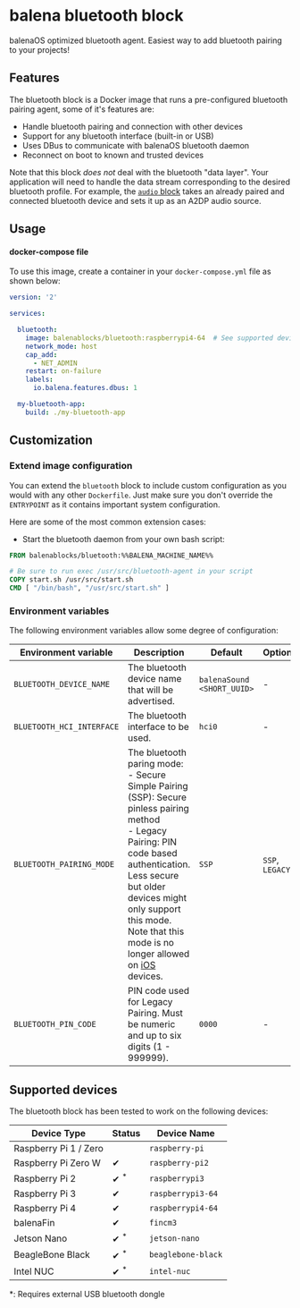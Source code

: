 # balena bluetooth block

balenaOS optimized bluetooth agent. Easiest way to add bluetooth pairing to your projects!

## Features

The bluetooth block is a Docker image that runs a pre-configured bluetooth pairing agent, some of it's features are:

- Handle bluetooth pairing and connection with other devices
- Support for any bluetooth interface (built-in or USB)
- Uses DBus to communicate with balenaOS bluetooth daemon
- Reconnect on boot to known and trusted devices

Note that this block *does not* deal with the bluetooth "data layer". Your application will need to handle the data stream corresponding to the desired bluetooth profile. For example, the [`audio` block](https://github.com/balenablocks/audio) takes an already paired and connected bluetooth device and sets it up as an A2DP audio source.

## Usage

#### docker-compose file
To use this image, create a container in your `docker-compose.yml` file as shown below:

```yaml
version: '2'

services:

  bluetooth:
    image: balenablocks/bluetooth:raspberrypi4-64  # See supported devices for other archs
    network_mode: host
    cap_add:
      - NET_ADMIN
    restart: on-failure
    labels:
      io.balena.features.dbus: 1

  my-bluetooth-app:
    build: ./my-bluetooth-app
```


## Customization
### Extend image configuration

You can extend the `bluetooth` block to include custom configuration as you would with any other `Dockerfile`. Just make sure you don't override the `ENTRYPOINT` as it contains important system configuration.

Here are some of the most common extension cases: 

- Start the bluetooth daemon from your own bash script:

```Dockerfile
FROM balenablocks/bluetooth:%%BALENA_MACHINE_NAME%%

# Be sure to run exec /usr/src/bluetooth-agent in your script
COPY start.sh /usr/src/start.sh
CMD [ "/bin/bash", "/usr/src/start.sh" ]
```

### Environment variables

The following environment variables allow some degree of configuration:

| Environment variable | Description | Default | Options | 
| --- | --- | --- | --- |
| `BLUETOOTH_DEVICE_NAME` | The bluetooth device name that will be advertised. | `balenaSound <SHORT_UUID>` | - |
| `BLUETOOTH_HCI_INTERFACE` | The bluetooth interface to be used. | `hci0` | - |
| `BLUETOOTH_PAIRING_MODE` | The bluetooth paring mode:<br>- Secure Simple Pairing (SSP): Secure pinless pairing method<br>- Legacy Pairing: PIN code based authentication. Less secure but older devices might only support this mode. Note that this mode is no longer allowed on [iOS](https://developer.apple.com/accessories/Accessory-Design-Guidelines.pdf) devices. | `SSP` | `SSP`, `LEGACY` |
| `BLUETOOTH_PIN_CODE` | PIN code used for Legacy Pairing. Must be numeric and up to six digits (1 - 999999). | `0000` | - |

## Supported devices
The bluetooth block has been tested to work on the following devices:

| Device Type  | Status | Device Name |
| ------------- | ------------- | ------------- |
| Raspberry Pi 1 / Zero | | `raspberry-pi` |
| Raspberry Pi Zero W | ✔ | `raspberry-pi2` |
| Raspberry Pi 2 | ✔ <sup>*</sup> | `raspberrypi3` |
| Raspberry Pi 3 | ✔ | `raspberrypi3-64` |
| Raspberry Pi 4 | ✔ | `raspberrypi4-64` |
| balenaFin | ✔ | `fincm3` |
| Jetson Nano | ✔ <sup>*</sup> | `jetson-nano` |
| BeagleBone Black | ✔ <sup>*</sup> | `beaglebone-black` |
| Intel NUC | ✔ <sup>*</sup> | `intel-nuc` |

*: Requires external USB bluetooth dongle
